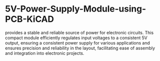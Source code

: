# 5V-Power-Supply-Module-using-PCB-KiCAD
provides a stable and reliable source of power for electronic circuits. This compact module efficiently regulates input voltages to a consistent 5V output, ensuring a consistent power supply for various applications and ensures precision and reliability in the layout, facilitating ease of assembly and integration into electronic projects.
